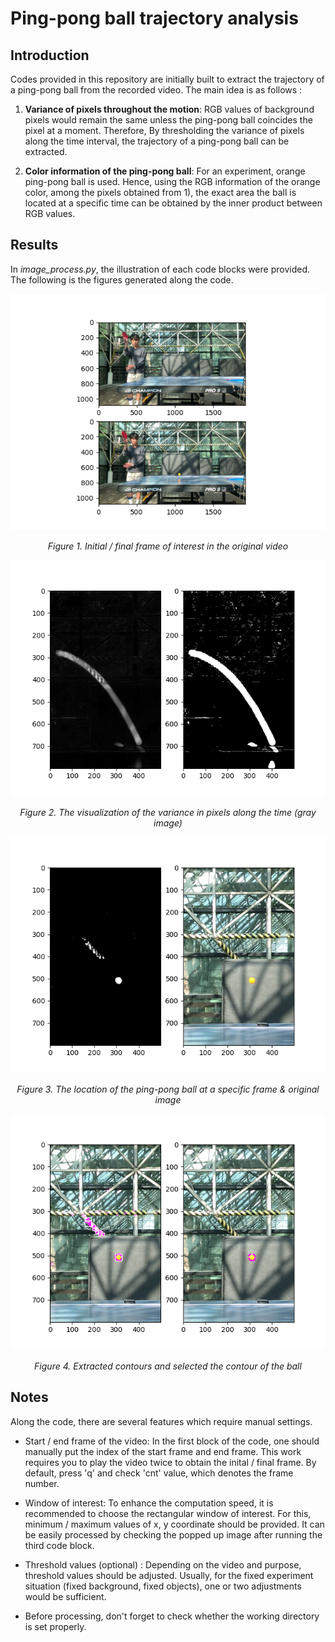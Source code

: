 # Ping-pong ball trajectory analysis

## Introduction

Codes provided in this repository are initially built to extract the trajectory of a ping-pong ball from the recorded video. The main idea is as follows :

1)  **Variance of pixels throughout the motion**: RGB values of background pixels would remain the same unless the ping-pong ball coincides the pixel at a moment. Therefore, By thresholding the variance of pixels along the time interval, the trajectory of a ping-pong ball can be extracted.

2)  **Color information of the ping-pong ball**: For an experiment, orange ping-pong ball is used. Hence, using the RGB information of the orange color, among the pixels obtained from 1), the exact area the ball is located at a specific time can be obtained by the inner product between RGB values.

## Results

In *image_process.py*, the illustration of each code blocks were provided. The following is the figures generated along the code.

<center>

![](Figures/1_WindowSettingManual.png#center)

*Figure 1. Initial / final frame of interest in the original video*

![](Figures/2_VarOfPixels.png#center)

*Figure 2. The visualization of the variance in pixels along the time (gray image)*

![](Figures/3_BallLocation.png#center)

*Figure 3. The location of the ping-pong ball at a specific frame & original image*

![](Figures/4_ExactBallLocation.png#center)

*Figure 4. Extracted contours and selected the contour of the ball*

</center>

## Notes

Along the code, there are several features which require manual settings.

-   Start / end frame of the video: In the first block of the code, one should manually put the index of the start frame and end frame. This work requires you to play the video twice to obtain the inital / final frame. By default, press 'q' and check 'cnt' value, which denotes the frame number.

-   Window of interest: To enhance the computation speed, it is recommended to choose the rectangular window of interest. For this, minimum / maximum values of x, y coordinate should be provided. It can be easily processed by checking the popped up image after running the third code block.

-   Threshold values (optional) : Depending on the video and purpose, threshold values should be adjusted. Usually, for the fixed experiment situation (fixed background, fixed objects), one or two adjustments would be sufficient.

-   Before processing, don't forget to check whether the working directory is set properly.
